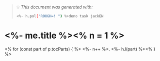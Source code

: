 
> 💡 *This document was generated with:*
>
> ```sh
> <%- h.pol("ROUGH=! ") %>deno task jackEN
> ```

# <%- me.title %><% n = 1 %>
<% for (const part of p.tocParts) { %>
<%- n++ %>. <%- h.l(part) %><% } %>

